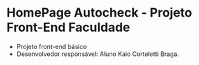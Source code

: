 # HomePage Autocheck - Projeto Front-End Faculdade

- Projeto front-end básico
- Desenvolvedor responsável: Aluno Kaio Corteletti Braga.
